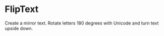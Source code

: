 # FlipText
 Create a mirror text. Rotate letters 180 degrees with Unicode and turn text upside down.
